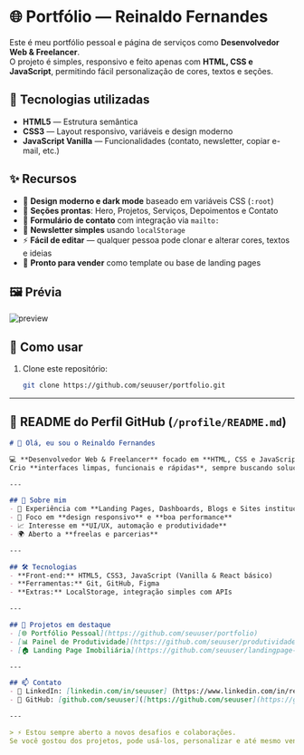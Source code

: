 
# 🌐 Portfólio — Reinaldo Fernandes

Este é meu portfólio pessoal e página de serviços como **Desenvolvedor Web & Freelancer**.  
O projeto é simples, responsivo e feito apenas com **HTML, CSS e JavaScript**, permitindo fácil personalização de cores, textos e seções.

## 🚀 Tecnologias utilizadas
- **HTML5** — Estrutura semântica
- **CSS3** — Layout responsivo, variáveis e design moderno
- **JavaScript Vanilla** — Funcionalidades (contato, newsletter, copiar e-mail, etc.)

## ✨ Recursos
- 🎨 **Design moderno e dark mode** baseado em variáveis CSS (`:root`)
- 📂 **Seções prontas**: Hero, Projetos, Serviços, Depoimentos e Contato
- 📨 **Formulário de contato** com integração via `mailto:`
- 📰 **Newsletter simples** usando `localStorage`
- ⚡ **Fácil de editar** — qualquer pessoa pode clonar e alterar cores, textos e ideias
- 💼 **Pronto para vender** como template ou base de landing pages

## 🖼️ Prévia
![preview](./[preview.png](https://github.com/Reinaldo-Fernandes/Site-Pessoal-Freelancer/blob/0e1e38d79b53d9f4c70272c17868d706ca141bf2/page.png)) <!-- você pode gerar e colocar um print da página -->

## 🔧 Como usar
1. Clone este repositório:
   ```bash
   git clone https://github.com/seuuser/portfolio.git


---

## 📌 README do Perfil GitHub (`/profile/README.md`)

```markdown
# 👋 Olá, eu sou o Reinaldo Fernandes

💻 **Desenvolvedor Web & Freelancer** focado em **HTML, CSS e JavaScript**.  
Crio **interfaces limpas, funcionais e rápidas**, sempre buscando soluções simples e acessíveis.

---

## 🚀 Sobre mim
- 🔨 Experiência com **Landing Pages, Dashboards, Blogs e Sites institucionais**
- 🎯 Foco em **design responsivo** e **boa performance**
- 📈 Interesse em **UI/UX, automação e produtividade**
- 🌍 Aberto a **freelas e parcerias**

---

## 🛠️ Tecnologias
- **Front-end:** HTML5, CSS3, JavaScript (Vanilla & React básico)
- **Ferramentas:** Git, GitHub, Figma
- **Extras:** LocalStorage, integração simples com APIs

---

## 📌 Projetos em destaque
- [🌐 Portfólio Pessoal](https://github.com/seuuser/portfolio)  
- [📊 Painel de Produtividade](https://github.com/seuuser/produtividade)  
- [🏠 Landing Page Imobiliária](https://github.com/seuuser/landingpage-imoveis)

---

## 📫 Contato
- 💼 LinkedIn: [linkedin.com/in/seuuser] (https://www.linkedin.com/in/reinaldo-fernandes-4a639a2b1/)
- 🐙 GitHub: [github.com/seuuser]([https://github.com/seuuser](https://github.com/Reinaldo-Fernandes))

---

> ⚡ Estou sempre aberto a novos desafios e colaborações.  
Se você gostou dos projetos, pode usá-los, personalizar e até mesmo vender os designs 😉

